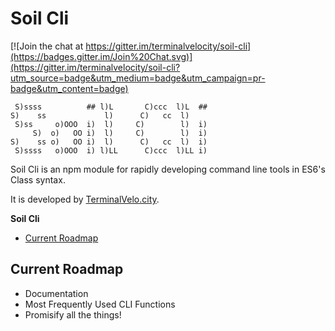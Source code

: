 Soil Cli
=====

[![Join the chat at https://gitter.im/terminalvelocity/soil-cli](https://badges.gitter.im/Join%20Chat.svg)](https://gitter.im/terminalvelocity/soil-cli?utm_source=badge&utm_medium=badge&utm_campaign=pr-badge&utm_content=badge)

```
 S)ssss          ## l)L       C)ccc  l)L  ##
S)    ss             l)      C)   cc  l)
 S)ss     o)OOO  i)  l)     C)        l)  i)
     S)  o)   OO i)  l)     C)        l)  i)
S)    ss o)   OO i)  l)      C)   cc  l)  i)
 S)ssss   o)OOO  i) l)LL      C)ccc  l)LL i)
 ```

Soil Cli is an npm module for rapidly developing command line tools in ES6's Class syntax.

It is developed by [TerminalVelo.city](https://github.com/terminalvelocity).

<!-- START doctoc generated TOC please keep comment here to allow auto update -->
<!-- DON'T EDIT THIS SECTION, INSTEAD RE-RUN doctoc TO UPDATE -->
**Soil Cli**

- [Current Roadmap](#current-roadmap)

<!-- END doctoc generated TOC please keep comment here to allow auto update -->

## Current Roadmap

- Documentation
- Most Frequently Used CLI Functions
- Promisify all the things!

